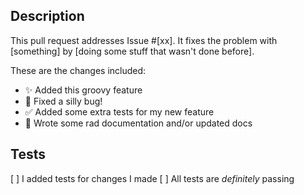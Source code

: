 <!-- Please use this helpful template for filing Pull Requests. -->
<!-- If you haven't read the contribution guide, please do before submitting a PR; it will likely save a lot of time during the review process. -->

## Description
<!-- Explanation about your PR, summarize what changes you've made. -->
<!-- If an issue exists for your issue, PLEASE reference it here! -->

This pull request addresses Issue #[xx]. It fixes the problem with [something] by [doing some stuff that wasn't done before].

These are the changes included:

- :sparkles: Added this groovy feature
- :bug: Fixed a silly bug!
- :white_check_mark: Added some extra tests for my new feature
- :memo: Wrote some rad documentation and/or updated docs

## Tests
<!-- Don't lie about this, Travis CI will call you out pretty fast if you do -->
[ ] I added tests for changes I made
[ ] All tests are _definitely_ passing
